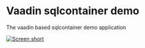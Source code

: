 Vaadin sqlcontainer demo
========================

The vaadin based sqlcontainer demo application

[![Screen short](https://raw.github.com/javadev/vaadin-sqlcontainer-demo/master/demoapp.png)](https://github.com/javadev/vaadin-sqlcontainer-demo)
